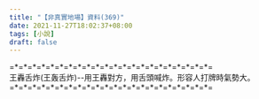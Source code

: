 ```yaml
---
title: "【非真實地場】資料(369)"
date: 2021-11-27T18:02:37+08:00
tags: [小說]
draft: false
---
```


=\*=\*=\*=\*=\*=\*=\*=\*=\*=\*=\*=\*=\*=\*=\*=\*=\*=\*=\*=\*=\*=\*=  
王轟舌炸(王轰舌炸)--用王轟對方，用舌頭喊炸。形容人打牌時氣勢大。  
=\*=\*=\*=\*=\*=\*=\*=\*=\*=\*=\*=\*=\*=\*=\*=\*=\*=\*=\*=\*=\*=\*=  